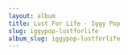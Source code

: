 ```yaml
---
layout: album
title: Lust For Life - Iggy Pop
slug: iggypop-lustforlife
album_slug: iggypop-lustforlife
---
```


